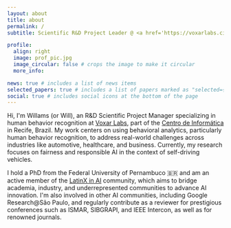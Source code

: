```yaml
---
layout: about
title: about
permalink: /
subtitle: Scientific R&D Project Leader @ <a href='https://voxarlabs.cin.ufpe.br'>Voxar Labs</a>.

profile:
  align: right
  image: prof_pic.jpg
  image_circular: false # crops the image to make it circular
  more_info:

news: true # includes a list of news items
selected_papers: true # includes a list of papers marked as "selected={true}"
social: true # includes social icons at the bottom of the page
---
```


Hi, I'm Willams (or Will), an R&D Scientific Project Manager specializing in human behavior recognition at [Voxar Labs](https://voxarlabs.cin.ufpe.br), part of the [Centro de Informática](https://cin.ufpe.br) in Recife, Brazil. My work centers on using behavioral analytics, particularly human behavior recognition, to address real-world challenges across industries like automotive, healthcare, and business. Currently, my research focuses on fairness and responsible AI in the context of self-driving vehicles.

I hold a PhD from the Federal University of Pernambuco 🇧🇷 and am an active member of the [LatinX in AI](https://www.latinxinai.org) community, which aims to bridge academia, industry, and underrepresented communities to advance AI innovation. I'm also involved in other AI communities, including Google Research@São Paulo, and regularly contribute as a reviewer for prestigious conferences such as ISMAR, SIBGRAPI, and IEEE Intercon, as well as for renowned journals.